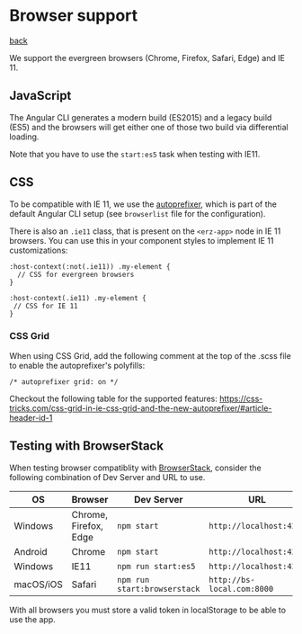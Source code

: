 # Browser support

[back](../README.md)

We support the evergreen browsers (Chrome, Firefox, Safari, Edge) and
IE 11.

## JavaScript

The Angular CLI generates a modern build (ES2015) and a legacy build
(ES5) and the browsers will get either one of those two build via
differential loading.

Note that you have to use the `start:es5` task when testing with IE11.

## CSS

To be compatible with IE 11, we use the
[autoprefixer](https://github.com/postcss/autoprefixer), which is part
of the default Angular CLI setup (see `browserlist` file for the
configuration).

There is also an `.ie11` class, that is present on the `<erz-app>`
node in IE 11 browsers. You can use this in your component styles to
implement IE 11 customizations:

```
:host-context(:not(.ie11)) .my-element {
  // CSS for evergreen browsers
}

:host-context(.ie11) .my-element {
 // CSS for IE 11
}
```

### CSS Grid

When using CSS Grid, add the following comment at the top of the .scss file to enable the autoprefixer's polyfills:

```
/* autoprefixer grid: on */
```

Checkout the following table for the supported features: https://css-tricks.com/css-grid-in-ie-css-grid-and-the-new-autoprefixer/#article-header-id-1

## Testing with BrowserStack

When testing browser compatiblity with [BrowserStack](https://www.browserstack.com/), consider the following combination of Dev Server and URL to use.

| OS        | Browser               | Dev Server                   | URL                        |
| --------- | --------------------- | ---------------------------- | -------------------------- |
| Windows   | Chrome, Firefox, Edge | `npm start`                  | `http://localhost:4200`    |
| Android   | Chrome                | `npm start`                  | `http://localhost:4200`    |
| Windows   | IE11                  | `npm run start:es5`          | `http://localhost:4200`    |
| macOS/iOS | Safari                | `npm run start:browserstack` | `http://bs-local.com:8000` |

With all browsers you must store a valid token in localStorage to be able to use the app.
